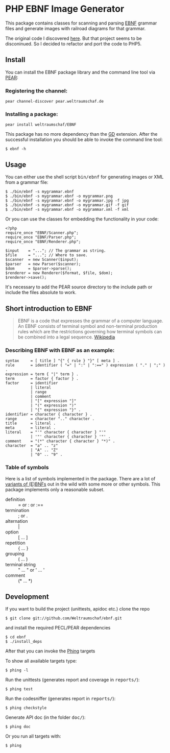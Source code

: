 # PHP EBNF Image Generator

This package contains classes for scanning and parsing [EBNF][WP-EBNF]
grammar files and generate images with railroad diagrams for
that grammar.

The original code I discovered [here][KARMIN]. But that project seems
to be disconinued. So I decided to refactor and port the code
to PHP5.

## Install

You can install the EBNF package library and the command line tool via
[PEAR][PEAR]:

### Registering the channel:

    pear channel-discover pear.weltraumschaf.de

### Installing a package:

    pear install weltraumschaf/EBNF

This package has no more dependency than the [GD][GD] extension. After the
successful installation you should be able to invoke the command line tool:

    $ ebnf -h

## Usage

You can either use the shell script <kbd>bin/ebnf</kbd> for
generating images or XML from a grammar file:

    $ ./bin/ebnf -s mygrammar.ebnf
    $ ./bin/ebnf -s mygrammar.ebnf -o mygrammar.png
    $ ./bin/ebnf -s mygrammar.ebnf -o mygrammar.jpg -f jpg
    $ ./bin/ebnf -s mygrammar.ebnf -o mygrammar.gif -f gif
    $ ./bin/ebnf -s mygrammar.ebnf -o mygrammar.xml -f xml

Or you can use the classes for embedding the functionality in your code:

    <?php
    require_once "EBNF/Scanner.php";
    require_once "EBNF/Parser.php";
    require_once "EBNF/Renderer.php";

    $input    = "..."; // The grammar as string.
    $file     = "..."; // Where to save.
    $scanner  = new Scanner($input);
    $parser   = new Parser($scanner);
    $dom      = $parser->parse();
    $renderer = new Renderer($format, $file, $dom);
    $renderer->save();

It's necessary to add the PEAR source directory to the include path or include
the files absolute to work.

## Short introduction to EBNF

> EBNF is a code that expresses the grammar of a computer language. An EBNF
> consists of terminal symbol and non-terminal production rules which are the
> restrictions governing how terminal symbols can be combined into a legal
> sequence. [Wikipedia][WP-EBNF]

### Describing EBNF with EBNF as an example:

    syntax     = [ title ] "{" { rule } "}" [ meta ] .
    rule       = identifier ( "=" | ":" | ":==" ) expression ( "." | ";" ) .
    expression = term { "|" term } .
    term       = factor { factor } .
    factor     = identifier
               | literal
               | range
               | comment
               | "[" expression "]"
               | "(" expression ")"
               | "{" expression "}" .
    identifier = character { character } .
    range      = character ".." character .
    title      = literal .
    meta       = literal .
    literal    = "'" character { character } "'"
               | '"' character { character } '"' .
    comment    = "(*" character { character } "*)" .
    character  = "a" .. "z"
               | "A" .. "Z"
               | "0" .. "9" .

### Table of symbols

Here is a list of symbols implemented in the package. There are a lot
of [variants of (E)BNFs][EBNF-VARIANTS] out in the wild with some more
or other symbols. This package implements only a reasonable subset.

<dl>
    <dt>definition</dt>
        <dd>= or : or :==</dd>
    <dt>termination</dt>
        <dd>; or .</dd>
    <dt>alternation</dt>
        <dd>|</dd>
    <dt>option</dt>
        <dd>[ ... ]</dd>
    <dt>repetition</dt>
        <dd>{ ... }</dd>
    <dt>grouping</dt>
        <dd>( ... )</dd>
    <dt>terminal string
        <dd>" ... " or ' ... '</dd>
    <dt>comment</dt>
        <dd>(* ... *)</dd>
</dl>

## Development

If you want to build the project (unittests, apidoc etc.) clone the repo

    $ git clone git://github.com/Weltraumschaf/ebnf.git

and install the required PECL/PEAR dependencies

    $ cd ebnf
    $ ./install_deps

After that you can invoke the [Phing][PHING] targets

To show all available targets type:

    $ phing -l

Run the unittests (generates report and coverage in <kbd>reports/</kbd>):

    $ phing test

Run the codesniffer (generates report in <kbd>reports/</kbd>):

    $ phing checkstyle

Generate API doc (in the folder <kbd>doc/</kbd>):

    $ phing doc

Or you run all targets with:

    $ phing

[WP-EBNF]:       http://en.wikipedia.org/wiki/Extended_Backus%E2%80%93Naur_Form
[PEAR]:          http://pear.weltraumschaf.de/
[GD]:            http://php.net/manual/de/book.image.php
[KARMIN]:        http://karmin.ch/ebnf/index
[EBNF-VARIANTS]: http://www.cs.man.ac.uk/~pjj/bnf/ebnf.html
[PHING]:         http://www.phing.info/